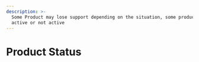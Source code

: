 ```yaml
---
description: >-
  Some Product may lose support depending on the situation, some products may be
  active or not active
---
```


# Product Status

